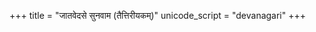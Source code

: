 +++
title = "जातवेदसे सुनवाम (तैत्तिरीयकम्)"
unicode_script = "devanagari"
+++

<div class="js_include" url="/vedAH/yajuH/taittirIyam/AraNyakam/sarva-prastutiH/06/11_jAtavedase_sunavAma_taittirIyakam/"  newLevelForH1="2" includeTitle="false"> </div>  

